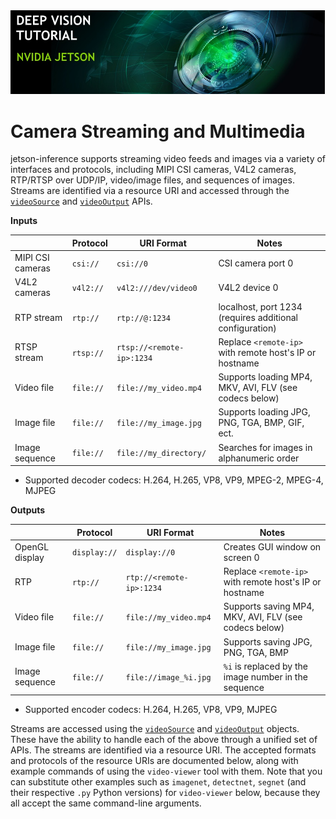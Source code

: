 <img src="https://github.com/dusty-nv/jetson-inference/raw/master/docs/images/deep-vision-header.jpg">

# Camera Streaming and Multimedia

jetson-inference supports streaming video feeds and images via a variety of interfaces and protocols, including MIPI CSI cameras, V4L2 cameras, RTP/RTSP over UDP/IP, video/image files, and sequences of images.  Streams are identified via a resource URI and accessed through the [`videoSource`](#videoSource) and [`videoOutput`](#videoOutput) APIs.

**Inputs**

|                  | Protocol     | URI Format                | Notes                                                    |
|------------------|--------------|---------------------------|----------------------------------------------------------|
| MIPI CSI cameras | `csi://`     | `csi://0`                 | CSI camera port 0                                        |
| V4L2 cameras     | `v4l2://`    | `v4l2:///dev/video0`      | V4L2 device 0                                            |
| RTP stream       | `rtp://`     | `rtp://@:1234`            | localhost, port 1234 (requires additional configuration) |
| RTSP stream      | `rtsp://`    | `rtsp://<remote-ip>:1234` | Replace `<remote-ip>` with remote host's IP or hostname  |
| Video file       | `file://`    | `file://my_video.mp4`     | Supports loading MP4, MKV, AVI, FLV (see codecs below)   |
| Image file       | `file://`    | `file://my_image.jpg`     | Supports loading JPG, PNG, TGA, BMP, GIF, ect.           |
| Image sequence   | `file://`    | `file://my_directory/`    | Searches for images in alphanumeric order                |

* Supported decoder codecs:  H.264, H.265, VP8, VP9, MPEG-2, MPEG-4, MJPEG

**Outputs**

|                  | Protocol     | URI Format                | Notes                                                    |
|------------------|--------------|---------------------------|----------------------------------------------------------|
| OpenGL display   | `display://` | `display://0`             | Creates GUI window on screen 0                           |
| RTP              | `rtp://`     | `rtp://<remote-ip>:1234`  | Replace `<remote-ip>` with remote host's IP or hostname  |
| Video file       | `file://`    | `file://my_video.mp4`     | Supports saving MP4, MKV, AVI, FLV (see codecs below)    |
| Image file       | `file://`    | `file://my_image.jpg`     | Supports saving JPG, PNG, TGA, BMP                       |
| Image sequence   | `file://`    | `file://image_%i.jpg`     | `%i` is replaced by the image number in the sequence     |

* Supported encoder codecs:  H.264, H.265, VP8, VP9, MJPEG



Streams are accessed using the [`videoSource`](https://github.com/dusty-nv/jetson-utils/video/videoSource.h) and [`videoOutput`](https://github.com/dusty-nv/jetson-utils/video/videoOutput.h) objects.  These have the ability to handle each of the above through a unified set of APIs.  The streams are identified via a resource URI.  The accepted formats and protocols of the resource URIs are documented below, along with example commands of using the `video-viewer` tool with them.  Note that you can substitute other examples such as `imagenet`, `detectnet`, `segnet` (and their respective `.py` Python versions) for `video-viewer` below, because they all accept the same command-line arguments.

